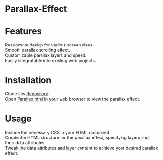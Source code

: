 # Parallax-Effect
# Features
Responsive design for various screen sizes.<br/>
Smooth parallax scrolling effect.<br/>
Customizable parallax layers and speed.<br/>
Easily integratable into existing web projects.
# Installation
Clone this [Repository](https://github.com/Sais-27/Parallax-Effect.git).<br/>
Open [Parallax.html](https://github.com/Sais-27/Parallax-Effect/blob/main/Parallax.html) in your web browser to view the parallax effect.
# Usage
Include the necessary CSS in your HTML document.<br/>
Create the HTML structure for the parallax effect, specifying layers and their data attributes.<br/>
Tweak the data attributes and layer content to achieve your desired parallax effect.
